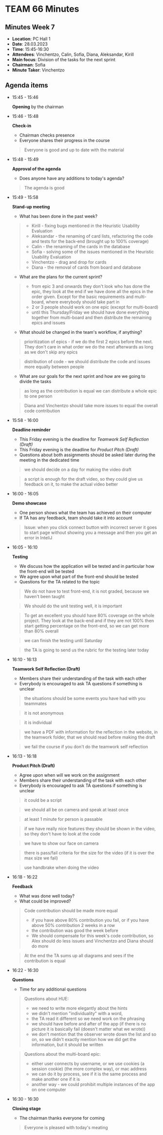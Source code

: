 # TEAM 66 Minutes

## Minutes Week 7

* __Location__: PC Hall 1
* __Date__: 28.03.2023
* __Time__: 15:45-16:30
* __Attendees__: Vinchentzo, Calin, Sofia, Diana, Aleksandar, Kirill
* __Main focus__: Division of the tasks for the next sprint
* __Chairman__: Sofia
* __Minute Taker__: Vinchentzo

## Agenda items

* 15:45 - 15:46 
	
	__Opening__ by the chairman

* 15:46 - 15:48

	__Check-in__
	
	* Chairman checks presence
	* Everyone shares their progress in the course
	
	> Everyone is good and up to date with the material
	
* 15:48 - 15:49

	__Approval of the agenda__
	
	* Does anyone have any additions to today's agenda?
	
	> The agenda is good
	
* 15:49 - 15:58

	__Stand-up meeting__
	
	* What has been done in the past week?
	> * Kirill - fixing bugs mentioned in the Heuristic Usability Evaluation
	> * Aleksandar - the renaming of card lists, refactoring the code and tests for the back-end (brought up to 100% coverage)
	> * Calin - the renaming of the cards in the database
	> * Sofia - solving some of the issues mentioned in the Heuristic Usability Evaluation
	> * Vinchentzo - drag and drop for cards
	> * Diana - the removal of cards from board and database
	
	
	* What are the plans for the current sprint?

	> * from epic 3 and onwards they don't look who has done the epic, they look at the end if we have done all the epics in the order given. Except for the basic requirements and multi-board, where everybody should take part in
	> * 2 or 3 people should work on one epic (except for multi-board)
	> * until this Thursday/Friday we should have done everything together from multi-board and then distribute the remaining epics and issues
	
		
	* What should be changed in the team's workflow, if anything?
	 
	> prioritization of epics - if we do the first 2 epics before the next. They don't care in what order we do the next afterwards as long as we don't skip any epics
	
	> distribution of code - we should distribute the code and issues more equally between people
	
	* What are our goals for the next sprint and how are we going to divide the tasks

	> as long as the contribution is equal we can distribute a whole epic to one person
	
	> Diana and Vinchentzo should take more issues to equal the overall code contribution
	
* 15:58 - 16:00

	__Deadline reminder__ 
	
	* This Friday evening is the deadline for _Teamwork Self Reflection (Draft)_
	* This Friday evening is the deadline for _Product Pitch (Draft)_
	* Questions about both assignments should be asked later during the meeting in the dedicated time
	
	> we should decide on a day for making the video draft
	
	> a script is enough for the draft video, so they could give us feedback on it, to make the actual video better
	
	
* 16:00 - 16:05

	__Demo showcase__
	
	* One person shows what the team has achieved on their computer
	* If TA has any feedback, team should take it into account
	
	> Issue: when you click connect button with incorrect server it goes to start page without showing you a message and then you get an error in InteliJ

* 16:05 - 16:10

	__Testing__ 
	
	* We discuss how the application will be tested and in particular how the front-end will be tested
	* We agree upon what part of the front-end should be tested
	* Questions for the TA related to the topic 
	
	> We do not have to test front-end, it is not graded, because we haven't been taught
	
	> We should do the unit testing well, it is important
	
	> To get an excellent you should have 80% coverage on the whole project. They look at the back-end and if they are not 100% then start getting percentage on the front-end, so we can get more than 80% overall
	
	>we can finish the testing until Saturday
	
	>the TA is going to send us the rubric for the testing later today

* 16:10 - 16:13

	__Teamwork Self Reflection (Draft)__

	* Members share their understanding of the task with each other
	* Everybody is encouraged to ask TA questions if something is unclear
	
	> the situations should be some events you have had with you teammates
		
	> it is not anonymous
	
	> it is individual
	
	> we have a PDF with information for the reflection in the website, in the teamwork folder, that we should read before making the draft
	
	> we fail the course if you don't do the teamwork self reflection
	
* 16:13 - 16:18

	__Product Pitch (Draft)__

	* Agree upon when will we work on the assignment	
	* Members share their understanding of the task with each other
	* Everybody is encouraged to ask TA questions if something is unclear
	
	> it could be a script
	
	> we should all be on camera and speak at least once
	
	> at least 1 minute for person is passable
	
	> if we have really nice features they should be shown in the video, so they don't have to look at the code
	
	> we have to show our face on camera
	
	> there is pass/fail criteria for the size for the video (if it is over the max size we fail)
	
	> use handbrake when doing the video

	
* 16:18 - 16:22

	__Feedback__
	
	* What was done well today?
	* What could be improved?
	
	> Code contribution should be made more equal
	> * if you have above 80% contribution you fail, or if you have above 50% contribution 2 weeks in a row
	> * the contribution was good the week before
	> * We should compensate for this week's code contribution, so Alex should do less issues and Vinchentzo and Diana should do more
	
	> At the end the TA sums up all diagrams and sees if the contribution is equal

* 16:22 - 16:30

	__Questions__
	
	* Time for any additional questions
	
	> Questions about HUE:
	> * we need to write more elegantly about the hints
	> * we didn't mention "individuality" with a word,
	> * the TA read it different so we need work on the phrasing
	> * we should have before and after of the app (if there is no picture it is basically fail (doesn't matter what we wrote))
	> * we don't mention that the observer wrote down the list and so on, so we didn't exactly mention how we did get the information, but it should be written
	
	> Questions about the multi-board epic:
	> * either user connects by username, or we use cookies (a session cookie) (the more complex way), or mac address
	> * we can do it by process, see if it is the same process and make another one if it is
	> * another way - we could prohibit multiple instances of the app on one computer
	
* 16:30 - 16:30

	__Closing stage__
	
	* The chairman thanks everyone for coming
	
	> Everyone is pleased with today's meating